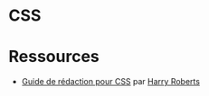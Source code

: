 # CSS


# Ressources


  - [Guide de rédaction pour CSS](http://cssguidelin.es/) par [Harry Roberts](http://csswizardry.com/work/)
